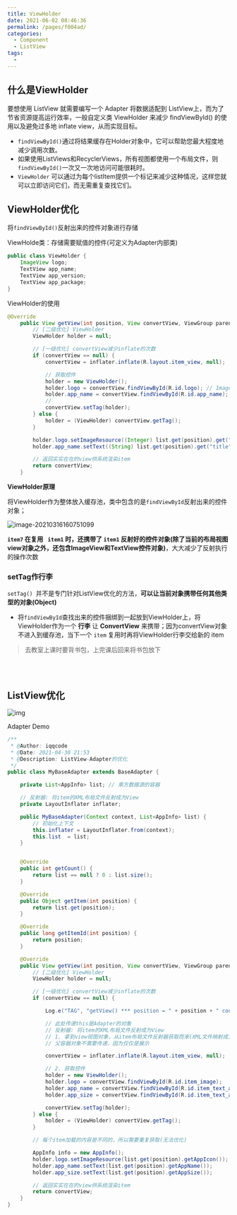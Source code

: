 ```yaml
---
title: ViewHolder
date: 2021-06-02 08:46:36
permalink: /pages/f004ad/
categories:
  - Component
  - ListView
tags:
  - 
---
```

## 什么是ViewHolder

要想使用 ListView 就需要编写一个 Adapter 将数据适配到 ListView上，而为了节省资源提高运行效率，一般自定义类 ViewHolder 来减少 findViewById() 的使用以及避免过多地 inflate view，从而实现目标。

- `findViewById()`通过将结果缓存在Holder对象中，它可以帮助您最大程度地减少调用次数。
- 如果使用ListViews和RecyclerViews，所有视图都使用一个布局文件，则`findViewById()`一次又一次地访问可能很耗时。
- `ViewHolder` 可以通过为每个listItem提供一个标记来减少这种情况，这样您就可以立即访问它们，而无需重复查找它们。

## ViewHolder优化

将`findViewById()`反射出来的控件对象进行存储

ViewHolde类：存储需要赋值的控件(可定义为Adapter内部类)

```java
public class ViewHolder {
    ImageView logo;
    TextView app_name;
    TextView app_version;
    TextView app_package;
}
```

ViewHolder的使用

```java
@Override
    public View getView(int position, View convertView, ViewGroup parent) {
        // [二级优化] ViewHolder
        ViewHolder holder = null;

        // [一级优化] convertView减少inflate的次数
        if (convertView == null) {
            convertView = inflater.inflate(R.layout.item_view, null);

            // 获取控件
            holder = new ViewHolder();
            holder.logo = convertView.findViewById(R.id.logo); // ImageView
            holder.app_name = convertView.findViewById(R.id.app_name); // TextView
            //
            convertView.setTag(holder);
        } else {
            holder = (ViewHolder) convertView.getTag();
        }

        holder.logo.setImageResource((Integer) list.get(position).get("logo"));
        holder.app_name.setText((String) list.get(position).get("title"));

        // 返回实实在在的view供系统渲染item
        return convertView;
    }
```

**ViewHolder原理**

将ViewHolder作为整体放入缓存池，类中包含的是`findViewById`反射出来的控件对象；

![image-20210316160751099](https://iqqcode-blog.oss-cn-beijing.aliyuncs.com/img-2021-befo/20210502174446.png)

**`item7` 在复用 ` item1` 时，还携带了 `item1`  反射好的控件对象(除了当前的布局视图view对象之外，还包含ImageView和TextView控件对象)**，大大减少了反射执行的操作次数

### setTag作行李

`setTag() `并不是专门针对ListView优化的方法，**可以让当前对象携带任何其他类型的对象(Object)**

- 将`findViewById`查找出来的控件捆绑到一起放到ViewHolder上，将ViewHolder作为一个 **行李** 让 **ConvertView** 来携带；因为convertView对象不进入到缓存池，当下一个 `item` 复用时再将ViewHolder行李交给新的 item

> 去教室上课时要背书包，上完课后回来将书包放下

<br>

<br>

## ListView优化

![img](https://iqqcode-blog.oss-cn-beijing.aliyuncs.com/img-2021-befo/20210501164608.png)

Adapter Demo

```java
/**
 * @Author: iqqcode
 * @Date: 2021-04-30 21:53
 * @Description: ListView-Adapter的优化
 */
public class MyBaseAdapter extends BaseAdapter {

    private List<AppInfo> list; // 乘方数据源的容器

    // 反射器: 将item的XML布局文件反射成为View
    private LayoutInflater inflater;

    public MyBaseAdapter(Context context, List<AppInfo> list) {
        // 初始化上下文
        this.inflater = LayoutInflater.from(context);
        this.list  = list;
    }


    @Override
    public int getCount() {
        return list == null ? 0 : list.size();
    }

    @Override
    public Object getItem(int position) {
        return list.get(position);
    }

    @Override
    public long getItemId(int position) {
        return position;
    }

    @Override
    public View getView(int position, View convertView, ViewGroup parent) {
        // [二级优化] ViewHolder
        ViewHolder holder = null;

        // [一级优化] convertView减少inflate的次数
        if (convertView == null) {

            Log.e("TAG", "getView() *** position = " + position + " convertView = " + convertView);

            // 此处传递this是Adapter的对象
            // 反射器: 将item的XML布局文件反射成为View
            // 1. 拿到view视图对象，从item布局文件反射器获取而来(XML文件映射成为内存中实际存在的View对象)
            // 父容器对象不需要传递，因为仅仅是展示

            convertView = inflater.inflate(R.layout.item_view, null);

            // 2. 获取控件
            holder = new ViewHolder();
            holder.logo = convertView.findViewById(R.id.item_image);
            holder.app_name = convertView.findViewById(R.id.item_text_app_name);
            holder.app_size = convertView.findViewById(R.id.item_text_app_size);

            convertView.setTag(holder);
        } else {
            holder = (ViewHolder) convertView.getTag();
        }

        // 每个item加载的内容是不同的，所以需要重复获取(无法优化)

        AppInfo info = new AppInfo();
        holder.logo.setImageResource(list.get(position).getAppIcon());
        holder.app_name.setText(list.get(position).getAppName());
        holder.app_size.setText(list.get(position).getAppSize());

        // 返回实实在在的view供系统渲染item
        return convertView;
    }
}
```

